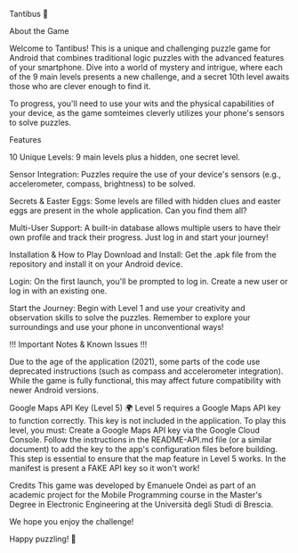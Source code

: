 Tantibus 🧩

About the Game

Welcome to Tantibus! This is a unique and challenging puzzle game for Android that combines traditional logic puzzles with the advanced features of your smartphone. Dive into a world of mystery and intrigue, where each of the 9 main levels presents a new challenge, and a secret 10th level awaits those who are clever enough to find it.

To progress, you'll need to use your wits and the physical capabilities of your device, as the game somteimes cleverly utilizes your phone's sensors to solve puzzles.

Features

10 Unique Levels: 9 main levels plus a hidden, one secret level.

Sensor Integration: Puzzles require the use of your device's sensors (e.g., accelerometer, compass, brightness) to be solved.

Secrets & Easter Eggs: Some levels are filled with hidden clues and easter eggs are present in the whole application. Can you find them all?

Multi-User Support: A built-in database allows multiple users to have their own profile and track their progress. Just log in and start your journey!

Installation & How to Play
Download and Install: Get the .apk file from the repository and install it on your Android device.

Login: On the first launch, you'll be prompted to log in. Create a new user or log in with an existing one.

Start the Journey: Begin with Level 1 and use your creativity and observation skills to solve the puzzles. Remember to explore your surroundings and use your phone in unconventional ways!

!!! Important Notes & Known Issues !!!

Due to the age of the application (2021), some parts of the code use deprecated instructions (such as compass and accelerometer integration). While the game is fully functional, this may affect future compatibility with newer Android versions.

Google Maps API Key (Level 5) 🌍
Level 5 requires a Google Maps API key to function correctly. This key is not included in the application. To play this level, you must:
Create a Google Maps API key via the Google Cloud Console.
Follow the instructions in the README-API.md file (or a similar document) to add the key to the app's configuration files before building.
This step is essential to ensure that the map feature in Level 5 works.
In the manifest is present a FAKE API key so it won't work!

Credits
This game was developed by Emanuele Ondei as part of an academic project for the Mobile Programming course in the Master's Degree in Electronic Engineering at the Università degli Studi di Brescia.

We hope you enjoy the challenge!

Happy puzzling! 🧩
